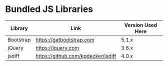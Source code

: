 # Bundled JS Libraries

| Library | Link | Version Used Here |
| ------- | ---- | ----------------- |
| Bootstrap | https://getbootstrap.com | 5.1.x |
| jQuery | https://jquery.com | 3.6.x |
| jsdiff | https://github.com/kpdecker/jsdiff | 4.0.x |
